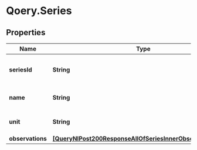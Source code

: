 # Qoery.Series

## Properties

Name | Type | Description | Notes
------------ | ------------- | ------------- | -------------
**seriesId** | **String** | short id for the series (optional but recommended) | [optional] 
**name** | **String** | human-friendly name for the series | 
**unit** | **String** | unit of measurement (optional) | [optional] 
**observations** | [**[QueryNlPost200ResponseAllOfSeriesInnerObservationsInner]**](QueryNlPost200ResponseAllOfSeriesInnerObservationsInner.md) |  | 


